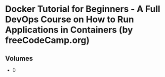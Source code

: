 # Docker Tutorial for Beginners - A Full DevOps Course on How to Run Applications in Containers (by freeCodeCamp.org)



## Volumes
- D